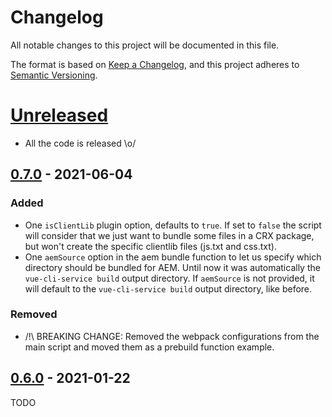 # Changelog
All notable changes to this project will be documented in this file.

The format is based on [Keep a Changelog](https://keepachangelog.com/en/1.0.0/),
and this project adheres to [Semantic Versioning](https://semver.org/spec/v2.0.0.html).

# [Unreleased]
- All the code is released \o/

## [0.7.0] - 2021-06-04
### Added
- One `isClientLib` plugin option, defaults to `true`. If set to `false` the script will consider that we just want to bundle some files in a CRX package, but won't create the specific clientlib files (js.txt and css.txt).
- One `aemSource` option in the aem bundle function to let us specify which directory should be bundled for AEM. Until now it was automatically the `vue-cli-service build` output directory. If `aemSource` is not provided, it will default to the `vue-cli-service build` output directory, like before.
### Removed
- /!\ BREAKING CHANGE: Removed the webpack configurations from the main script and moved them as a prebuild function example.

## [0.6.0] - 2021-01-22
TODO

[Unreleased]: https://github.com/jota-one/vue-cli-plugin-aem-clientlib/compare/0.7.0...develop
[0.7.0]: https://github.com/jota-one/vue-cli-plugin-aem-clientlib/compare/0.6.0...0.7.0
[0.6.0]: https://github.com/jota-one/vue-cli-plugin-aem-clientlib/releases/tag/0.6.0
